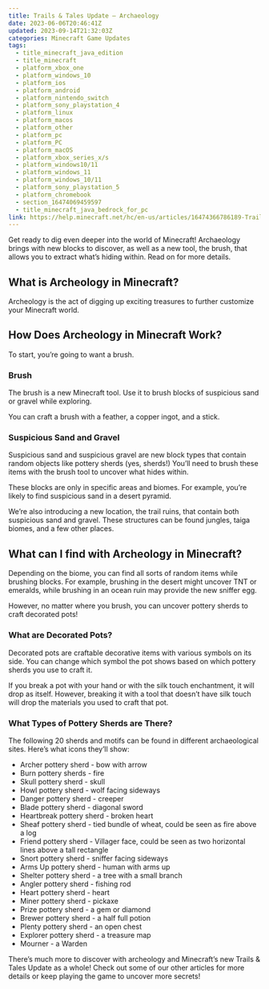 ```yaml
---
title: Trails & Tales Update – Archaeology
date: 2023-06-06T20:46:41Z
updated: 2023-09-14T21:32:03Z
categories: Minecraft Game Updates
tags:
  - title_minecraft_java_edition
  - title_minecraft
  - platform_xbox_one
  - platform_windows_10
  - platform_ios
  - platform_android
  - platform_nintendo_switch
  - platform_sony_playstation_4
  - platform_linux
  - platform_macos
  - platform_other
  - platform_pc
  - platform_PC
  - platform_macOS
  - platform_xbox_series_x/s
  - platform_windows10/11
  - platform_windows_11
  - platform_windows_10/11
  - platform_sony_playstation_5
  - platform_chromebook
  - section_16474069459597
  - title_minecraft_java_bedrock_for_pc
link: https://help.minecraft.net/hc/en-us/articles/16474366786189-Trails-Tales-Update-Archaeology
---
```


Get ready to dig even deeper into the world of Minecraft! Archaeology brings with new blocks to discover, as well as a new tool, the brush, that allows you to extract what’s hiding within. Read on for more details.

## What is Archeology in Minecraft?

Archeology is the act of digging up exciting treasures to further customize your Minecraft world.

## How Does Archeology in Minecraft Work?

To start, you’re going to want a brush.

### Brush

The brush is a new Minecraft tool. Use it to brush blocks of suspicious sand or gravel while exploring.

You can craft a brush with a feather, a copper ingot, and a stick.

### Suspicious Sand and Gravel

Suspicious sand and suspicious gravel are new block types that contain random objects like pottery sherds (yes, sherds!) You’ll need to brush these items with the brush tool to uncover what hides within.

These blocks are only in specific areas and biomes. For example, you’re likely to find suspicious sand in a desert pyramid.

We’re also introducing a new location, the trail ruins, that contain both suspicious sand and gravel. These structures can be found jungles, taiga biomes, and a few other places.

## What can I find with Archeology in Minecraft?

Depending on the biome, you can find all sorts of random items while brushing blocks. For example, brushing in the desert might uncover TNT or emeralds, while brushing in an ocean ruin may provide the new sniffer egg.

However, no matter where you brush, you can uncover pottery sherds to craft decorated pots!

### What are Decorated Pots?

Decorated pots are craftable decorative items with various symbols on its side. You can change which symbol the pot shows based on which pottery sherds you use to craft it.

If you break a pot with your hand or with the silk touch enchantment, it will drop as itself. However, breaking it with a tool that doesn’t have silk touch will drop the materials you used to craft that pot.

### What Types of Pottery Sherds are There?

The following 20 sherds and motifs can be found in different archaeological sites. Here’s what icons they’ll show:​

- Archer pottery sherd - bow with arrow​
- Burn pottery sherds - fire​
- Skull pottery sherd - skull​
- Howl pottery sherd - wolf facing sideways​
- Danger pottery sherd - creeper​
- Blade pottery sherd - diagonal sword​
- Heartbreak pottery sherd - broken heart​
- Sheaf pottery sherd - tied bundle of wheat, could be seen as fire above a log​
- Friend pottery sherd - Villager face, could be seen as two horizontal lines above a tall rectangle​
- Snort pottery sherd - sniffer facing sideways​
- Arms Up pottery sherd - human with arms up​
- Shelter pottery sherd - a tree with a small branch​
- Angler pottery sherd - fishing rod​
- Heart pottery sherd - heart​
- Miner pottery sherd - pickaxe​
- Prize pottery sherd - a gem or diamond​
- Brewer pottery sherd - a half full potion​
- Plenty pottery sherd - an open chest​
- Explorer pottery sherd - a treasure map​
- Mourner - a Warden​

There’s much more to discover with archeology and Minecraft’s new Trails & Tales Update as a whole! Check out some of our other articles for more details or keep playing the game to uncover more secrets!
